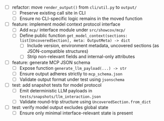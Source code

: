 * [ ] refactor: move `render_output()` from `cli/util.py` to `output/`
  * [ ] Preserve existing call site in CLI
  * [ ] Ensure no CLI-specific logic remains in the moved function

* [ ] feature: implement model context protocol interface
  * [ ] Add `mcp/` interface module under `src/showcov/mcp/`
  * [ ] Define public function `get_model_context(sections: list[UncoveredSection], meta: OutputMeta) -> dict`
    * [ ] Include version, environment metadata, uncovered sections (as JSON-compatible structures)
    * [ ] Strip non-relevant fields and internal-only attributes

* [ ] feature: generate MCP JSON schema
  * [ ] Expose function `generate_llm_payload(...) -> str`
  * [ ] Ensure output adheres strictly to `mcp_schema.json`
  * [ ] Validate output format under test using `jsonschema`

* [ ] test: add snapshot tests for model protocol
  * [ ] Emit deterministic LLM payloads in `tests/snapshots/llm_interaction.json`
  * [ ] Validate round-trip structure using `UncoveredSection.from_dict`

* [ ] test: verify model output excludes global state
  * [ ] Ensure only minimal interface-relevant state is present
